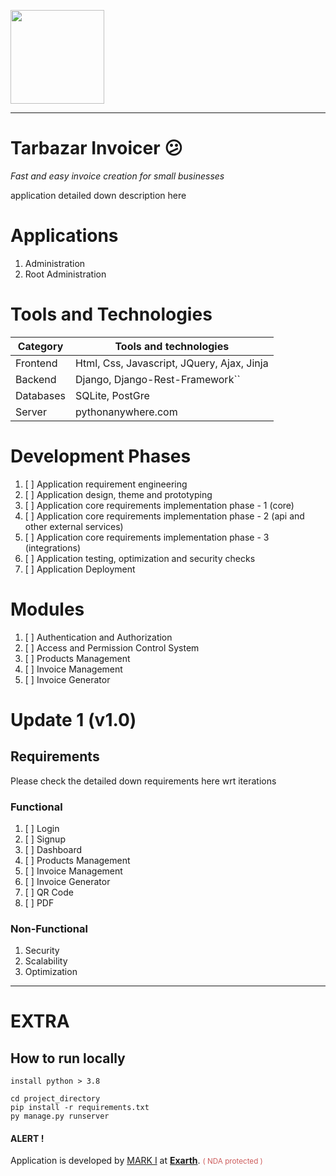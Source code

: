 <p>
  <a href="https://tarbazarinvoicer.pythonanywhere.com/">
  <img src="https://tarbazarinvoicer.pythonanywhere.com/static/core/images/logos/logo-red.png" height="150">
  </a>
</p>
<hr>

# Tarbazar Invoicer 😕

_Fast and easy invoice creation for small businesses_

application detailed down description here

# Applications

1. Administration
2. Root Administration

# Tools and Technologies


| Category  | Tools and technologies                        |
| --------- | --------------------------------------------- |
| Frontend  | Html, Css, Javascript, JQuery, Ajax, Jinja    |
| Backend   | Django, Django-Rest-Framework``               |
| Databases | SQLite, PostGre                               |
| Server    | pythonanywhere.com                            |

# Development Phases

1. [ ]  Application requirement engineering
2. [ ]  Application design, theme and prototyping
3. [ ]  Application core requirements implementation phase - 1 (core)
4. [ ]  Application core requirements implementation phase - 2 (api and other external services)
5. [ ]  Application core requirements implementation phase - 3 (integrations)
6. [ ]  Application testing, optimization and security checks
7. [ ]  Application Deployment

# Modules

1. [ ]  Authentication and Authorization
2. [ ]  Access and Permission Control System
3. [ ]  Products Management
4. [ ]  Invoice Management
5. [ ]  Invoice Generator

# Update 1 (v1.0)

## Requirements

Please check the detailed down requirements here wrt iterations

### Functional

1. [ ]  Login
2. [ ]  Signup
3. [ ]  Dashboard
4. [ ]  Products Management
5. [ ]  Invoice Management
6. [ ]  Invoice Generator
7. [ ]  QR Code
8. [ ]  PDF

### Non-Functional

1. Security
2. Scalability
3. Optimization

---

# EXTRA

## How to run locally

```
install python > 3.8

cd project_directory
pip install -r requirements.txt
py manage.py runserver
```

<h4>ALERT !</h4>
<p>Application is developed by <a href="https://github.com/IkramKhan-DevOps/">MARK I</a> at <b><a href="https://exarth.com">Exarth</a></b>.
<small style="color: indianred">( NDA protected )</small>
</p>
